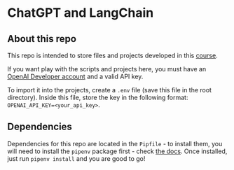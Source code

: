 # ChatGPT and LangChain

## About this repo

This repo is intended to store files and projects developed in this [course](https://www.udemy.com/course/chatgpt-and-langchain-the-complete-developers-masterclass/).

If you want play with the scripts and projects here, you must have an [OpenAI Developer account](https://platform.openai.com/) and a valid API key. 

To import it into the projects, create a `.env` file (save this file in the root directory). Inside this file, store the key in the following format: `OPENAI_API_KEY=<your_api_key>`.

## Dependencies

Dependencies for this repo are located in the `Pipfile` - to install them, you will need to install the `pipenv` package first - check [the docs](https://pipenv.pypa.io/en/latest/). Once installed, just run `pipenv install` and you are good to go!
